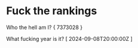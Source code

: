 # Fuck the rankings

Who the hell am I?
{ 7373028 }

What fucking year is it?
[ 2024-09-08T20:00:00Z ]
